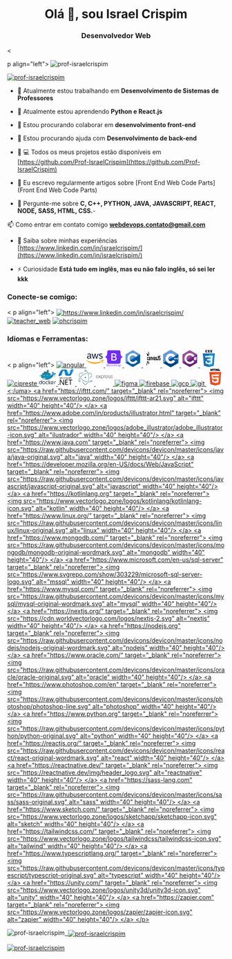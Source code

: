 <h1 align="center">Olá 👋, sou Israel Crispim</h1>
<h3 align="center">Desenvolvedor Web</h3><

p align="left"> <img src="https://komarev.com/ghpvc/?username=prof-israelcrispim&label=Profile%20views&color=0e75b6&style=flat" alt="prof-israelcrispim" /> </p>

<p align="left"> <a href="https://github.com/ryo-ma/github-profile-trophy"><img src="https://github-profile-trophy.vercel.app/?username=prof-israelcrispim" alt="prof-israelcrispim" /></a> </p>

- 🔭 Atualmente estou trabalhando em **Desenvolvimento de Sistemas de Professores**

- 🌱 Atualmente estou aprendendo **Python e React.js**

- 👯 Estou procurando colaborar em **desenvolvimento front-end**

- 🤝 Estou procurando ajuda com **Desenvolvimento de back-end**

- 👨 💻 Todos os meus projetos estão disponíveis em [https://github.com/Prof-IsraelCrispim](https://github.com/Prof-IsraelCrispim)

- 📝 Eu escrevo regularmente artigos sobre [Front End Web Code Parts](Front End Web Code Parts)

- 💬 Pergunte-me sobre **C, C++, PYTHON, JAVA, JAVASCRIPT, REACT, NODE, SASS, HTML, CSS.**-

📫 Como entrar em contato comigo **webdevops.contato@gmail.com**

- 📄 Saiba sobre minhas experiências [https://www.linkedin.com/in/israelcrispim/](https://www.linkedin.com/in/israelcrispim/)

- ⚡ Curiosidade **Está tudo em inglês, mas eu não falo inglês, só sei ler kkk**

<h3 align="left">Conecte-se comigo:</h3><
p align="left">
<a href="https://linkedin.com/in/https://www.linkedin.com/in/israelcrispim/" target="blank"><img align="center" src="https://raw.githubusercontent.com/rahuldkjain/github-profile-readme-generator/master/src/images/icons/Social/linked-in-alt.svg" alt="https://www.linkedin.com/in/israelcrispim/" height="30" width="40" /></a>
<a href="https://instagram.com/teacher_web" target="blank"><img align="center" src="https://raw.githubusercontent.com/rahuldkjain/github-profile-readme-generator/master/src/images/icons/Social/instagram.svg" alt="teacher_web" height="30" width="40" /></a>
<a href="https://discord.gg/ohcrispim" target="blank"><img align="center" src=" https://raw.githubusercontent.com/rahuldkjain/github-profile-readme-generator/master/src/images/icons/Social/discord.svg" alt="ohcrispim" height="30" width="40" /></a>
</p>

<h3 align="left">Idiomas e Ferramentas:</h3><
p align="left"> <a href="https://angular.io" target="_blank" rel="noreferrer"> <img src="https://angular.io/assets/images/logos/angular/angular.svg" alt="angular" width="40" height="40"/> </a> <a href="https://aws.amazon.com" target="_blank" rel="noreferrer"> <img src="https://raw.githubusercontent.com/devicons/devicon/master/icons/amazonwebservices/amazonwebservices-original-wordmark.svg" alt="aws" width="40" height="40"/> </a> <a href="https://getbootstrap.com" target="_blank" rel="noreferrer"> <img src="https://raw.githubusercontent.com/devicons/devicon/master/icons/bootstrap/bootstrap-plain-wordmark.svg" alt="bootstrap" width="40" height="40"/> </a> <a href="https://www.cprogramming.com/" target="_blank" rel="noreferrer"> <img src="https://raw.githubusercontent.com/devicons/devicon/master/icons/c/c-original.svg" alt="c" width="40" height="40"/> </a> <a href="https://canvasjs.com" target="_blank" rel="noreferrer"> <img src="https://raw.githubusercontent.com/Hardik0307/Hardik0307/master/assets/canvasjs-charts.svg" alt="canvasjs" width="40" height="40"/> </a> <a href="https://www.w3schools.com/cpp/" target="_blank" rel="noreferrer"> <img src="https://raw.githubusercontent.com/devicons/devicon/master/icons/cplusplus/cplusplus-original.svg" alt="cplusplus" width="40" height="40"/> </a> <a href="https://www.w3schools.com/cs/" target="_blank" rel="noreferrer"> <img src="https://raw.githubusercontent.com/devicons/devicon/master/icons/csharp/csharp-original.svg" alt="csharp" width="40" height="40"/> </a> <a href="https://www.w3schools.com/css/" target="_blank" rel="noreferrer"> <img src="https://raw.githubusercontent.com/devicons/devicon/master/icons/css3/css3-original-wordmark.svg" alt="css3" width="40" height="40"/> </a> <a href="https://www.cypress.io" target="_blank" rel="noreferrer"> <img src="https://raw.githubusercontent.com/simple-icons/simple-icons/6e46ec1fc23b60c8fd0d2f2ff46db82e16dbd75f/icons/cypress.svg" alt="cipreste" width="40" height="40"/> </a> <a href="https://www.docker.com/" target="_blank" rel="noreferrer"> <img src="https://raw.githubusercontent.com/devicons/devicon/master/icons/docker/docker-original-wordmark.svg" alt="docker" width="40" height="40"/> </a> <a href="https://dotnet.microsoft.com/" target="_blank" rel="noreferrer"> <img src="https://raw.githubusercontent.com/devicons/devicon/master/icons/dot-net/dot-net-original-wordmark.svg" alt="dotnet" width="40" height="40"/> </a> <a href="https://www.electronjs.org" target="_blank" rel="noreferrer"> <img src="https://raw.githubusercontent.com/devicons/devicon/master/icons/electron/electron-original.svg" alt="elétron" width="40" height="40"/> </a> <a href="https://expressjs.com" target="_blank" rel="noreferrer"> <img src="https://raw.githubusercontent.com/devicons/devicon/master/icons/express/express-original-wordmark.svg" alt="express" width="40" height="40"/> </a> <a href="https://www.figma.com/" target="_blank" rel="noreferrer"> <img src="https://www.vectorlogo.zone/logos/figma/figma-icon.svg" alt="figma" width="40" height="40"/> </a> <a href="https://firebase.google.com/" target="_blank" rel="noreferrer"> <img src="https://www.vectorlogo.zone/logos/firebase/firebase-icon.svg" alt="firebase" width="40" height="40"/> </a> <a href="https://cloud.google.com" target="_blank" rel="noreferrer"> <img src="https://www.vectorlogo.zone/logos/google_cloud/google_cloud-icon.svg" alt="gcp" width="40" height="40"/> </a> <a href="https://git-scm.com/" target="_blank" rel="noreferrer"> <img src="https://www.vectorlogo.zone/logos/git-scm/git-scm-icon.svg" alt="git" width="40" height="40"/> </a> <a href="https://www.w3.org/html/" target="_blank" rel="noreferrer"> <img src="https://raw.githubusercontent.com/devicons/devicon/master/icons/html5/html5-original-wordmark.svg" alt="html5" width="40" height="40"/> <;/uma&gt; &lt;a href="https://ifttt.com/" target="_blank" rel="noreferrer"&gt; &lt;img src="https://www.vectorlogo.zone/logos/ifttt/ifttt-ar21.svg" alt="ifttt" width="40" height="40"/&gt; &lt;/a&gt; &lt;a href="https://www.adobe.com/in/products/illustrator.html" target="_blank" rel="noreferrer"&gt; &lt;img src="https://www.vectorlogo.zone/logos/adobe_illustrator/adobe_illustrator-icon.svg" alt="ilustrador" width="40" height="40"/&gt; &lt;/a&gt; &lt;a href="https://www.java.com" target="_blank" rel="noreferrer"&gt; &lt;img src="https://raw.githubusercontent.com/devicons/devicon/master/icons/java/java-original.svg" alt="java" width="40" height="40"/&gt; &lt;/a&gt; &lt;a href="https://developer.mozilla.org/en-US/docs/Web/JavaScript" target="_blank" rel="noreferrer"&gt; &lt;img src="https://raw.githubusercontent.com/devicons/devicon/master/icons/javascript/javascript-original.svg" alt="javascript" width="40" height="40"/&gt; &lt;/a&gt; &lt;a href="https://kotlinlang.org" target="_blank" rel="noreferrer"&gt; &lt;img src="https://www.vectorlogo.zone/logos/kotlinlang/kotlinlang-icon.svg" alt="kotlin" width="40" height="40"/&gt; &lt;/a&gt; &lt;a href="https://www.linux.org/" target="_blank" rel="noreferrer"&gt; &lt;img src="https://raw.githubusercontent.com/devicons/devicon/master/icons/linux/linux-original.svg" alt="linux" width="40" height="40"/&gt; &lt;/a&gt; &lt;a href="https://www.mongodb.com/" target="_blank" rel="noreferrer"&gt; &lt;img src="https://raw.githubusercontent.com/devicons/devicon/master/icons/mongodb/mongodb-original-wordmark.svg" alt="mongodb" width="40" height="40"/&gt; &lt;/a&gt; &lt;a href="https://www.microsoft.com/en-us/sql-server" target="_blank" rel="noreferrer"&gt; &lt;img src="https://www.svgrepo.com/show/303229/microsoft-sql-server-logo.svg" alt="mssql" width="40" height="40"/&gt; &lt;/a&gt; &lt;a href="https://www.mysql.com/" target="_blank" rel="noreferrer"&gt; &lt;img src="https://raw.githubusercontent.com/devicons/devicon/master/icons/mysql/mysql-original-wordmark.svg" alt="mysql" width="40" height="40"/&gt; &lt;/a&gt; &lt;a href="https://nextjs.org/" target="_blank" rel="noreferrer"&gt; &lt;img src="https://cdn.worldvectorlogo.com/logos/nextjs-2.svg" alt="nextjs" width="40" height="40"/&gt; &lt;/a&gt; &lt;a href="https://nodejs.org" target="_blank" rel="noreferrer"&gt; &lt;img src="https://raw.githubusercontent.com/devicons/devicon/master/icons/nodejs/nodejs-original-wordmark.svg" alt="nodejs" width="40" height="40"/&gt; &lt;/a&gt; &lt;a href="https://www.oracle.com/" target="_blank" rel="noreferrer"&gt; &lt;img src="https://raw.githubusercontent.com/devicons/devicon/master/icons/oracle/oracle-original.svg" alt="oracle" width="40" height="40"/&gt; &lt;/a&gt; &lt;a href="https://www.photoshop.com/en" target="_blank" rel="noreferrer"&gt; &lt;img src="https://raw.githubusercontent.com/devicons/devicon/master/icons/photoshop/photoshop-line.svg" alt="photoshop" width="40" height="40"/&gt; &lt;/a&gt; &lt;a href="https://www.python.org" target="_blank" rel="noreferrer"&gt; &lt;img src="https://raw.githubusercontent.com/devicons/devicon/master/icons/python/python-original.svg" alt="python" width="40" height="40"/&gt; &lt;/a&gt; &lt;a href="https://reactjs.org/" target="_blank" rel="noreferrer"&gt; &lt;img src="https://raw.githubusercontent.com/devicons/devicon/master/icons/react/react-original-wordmark.svg" alt="react" width="40" height="40"/&gt; &lt;/a&gt; &lt;a href="https://reactnative.dev/" target="_blank" rel="noreferrer"&gt; &lt;img src="https://reactnative.dev/img/header_logo.svg" alt="reactnative" width="40" height="40"/&gt; &lt;/a&gt; &lt;a href="https://sass-lang.com" target="_blank" rel="noreferrer"&gt; &lt;img src="https://raw.githubusercontent.com/devicons/devicon/master/icons/sass/sass-original.svg" alt="sass" width="40" height="40"/&gt; &lt;/a&gt; &lt;a href="https://www.sketch.com/" target="_blank" rel="noreferrer"&gt; &lt;img src="https://www.vectorlogo.zone/logos/sketchapp/sketchapp-icon.svg" alt="sketch" width="40" height="40"/&gt; &lt;/a&gt; &lt;a href="https://tailwindcss.com/" target="_blank" rel="noreferrer"&gt; &lt;img src="https://www.vectorlogo.zone/logos/tailwindcss/tailwindcss-icon.svg" alt="tailwind" width="40" height="40"/&gt; &lt;/a&gt; &lt;a href="https://www.typescriptlang.org/" target="_blank" rel="noreferrer"&gt; &lt;img src="https://raw.githubusercontent.com/devicons/devicon/master/icons/typescript/typescript-original.svg" alt="typescript" width="40" height="40"/&gt; &lt;/a&gt; &lt;a href="https://unity.com/" target="_blank" rel="noreferrer"&gt; &lt;img src="https://www.vectorlogo.zone/logos/unity3d/unity3d-icon.svg" alt="unity" width="40" height="40"/&gt; &lt;/a&gt; &lt;a href="https://zapier.com" target="_blank" rel="noreferrer"&gt; &lt;img src="https://www.vectorlogo.zone/logos/zapier/zapier-icon.svg" alt="zapier" width="40" height="40"/&gt; &lt;/a&gt; &lt;/p&gt;<b135>
<p><img align="left" src="https://github-readme-stats.vercel.app/api/top-langs?username=prof-israelcrispim&show_icons=true&locale=en&layout=compact" alt="prof-israelcrispim" /></p>

<p>&nbsp; <img align="center" src="https://github-readme-stats.vercel.app/api?username=prof-israelcrispim&show_icons=true&locale=en" alt="prof-israelcrispim" /></p>

<p><img align="center" src="https://github-readme-streak-stats.herokuapp.com/?user=prof-israelcrispim&" alt="prof-israelcrispim" /></p>
